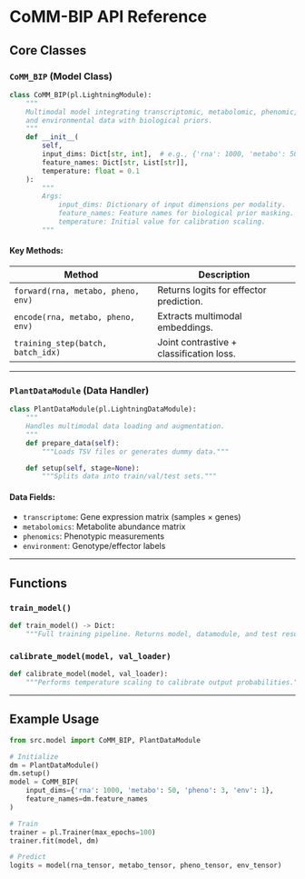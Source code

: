 # CoMM-BIP API Reference

## Core Classes

### `CoMM_BIP` (Model Class)
```python
class CoMM_BIP(pl.LightningModule):
    """
    Multimodal model integrating transcriptomic, metabolomic, phenomic, 
    and environmental data with biological priors.
    """
    def __init__(
        self,
        input_dims: Dict[str, int],  # e.g., {'rna': 1000, 'metabo': 50}
        feature_names: Dict[str, List[str]],
        temperature: float = 0.1
    ):
        """
        Args:
            input_dims: Dictionary of input dimensions per modality.
            feature_names: Feature names for biological prior masking.
            temperature: Initial value for calibration scaling.
        """
```

#### Key Methods:
| Method | Description |
|--------|-------------|
| `forward(rna, metabo, pheno, env)` | Returns logits for effector prediction. |
| `encode(rna, metabo, pheno, env)` | Extracts multimodal embeddings. |
| `training_step(batch, batch_idx)` | Joint contrastive + classification loss. |

---

### `PlantDataModule` (Data Handler)
```python
class PlantDataModule(pl.LightningDataModule):
    """
    Handles multimodal data loading and augmentation.
    """
    def prepare_data(self):
        """Loads TSV files or generates dummy data."""

    def setup(self, stage=None):
        """Splits data into train/val/test sets."""
```

#### Data Fields:
- `transcriptome`: Gene expression matrix (samples × genes)
- `metabolomics`: Metabolite abundance matrix  
- `phenomics`: Phenotypic measurements  
- `environment`: Genotype/effector labels  

---

## Functions
### `train_model()`
```python
def train_model() -> Dict:
    """Full training pipeline. Returns model, datamodule, and test results."""
```

### `calibrate_model(model, val_loader)`
```python
def calibrate_model(model, val_loader):
    """Performs temperature scaling to calibrate output probabilities."""
```

---

## Example Usage
```python
from src.model import CoMM_BIP, PlantDataModule

# Initialize
dm = PlantDataModule()
dm.setup()
model = CoMM_BIP(
    input_dims={'rna': 1000, 'metabo': 50, 'pheno': 3, 'env': 1},
    feature_names=dm.feature_names
)

# Train
trainer = pl.Trainer(max_epochs=100)
trainer.fit(model, dm)

# Predict
logits = model(rna_tensor, metabo_tensor, pheno_tensor, env_tensor)
```
